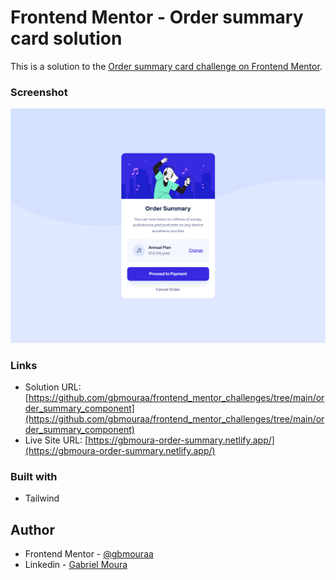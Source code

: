 # Frontend Mentor - Order summary card solution

This is a solution to the [Order summary card challenge on Frontend Mentor](https://www.frontendmentor.io/challenges/order-summary-component-QlPmajDUj).

### Screenshot

![](./src/images/screenshot.png)

### Links

- Solution URL: [https://github.com/gbmouraa/frontend_mentor_challenges/tree/main/order_summary_component](https://github.com/gbmouraa/frontend_mentor_challenges/tree/main/order_summary_component)
- Live Site URL: [https://gbmoura-order-summary.netlify.app/](https://gbmoura-order-summary.netlify.app/)

### Built with

- Tailwind

## Author

- Frontend Mentor - [@gbmouraa](https://www.frontendmentor.io/profile/gbmouraa)
- Linkedin - [Gabriel Moura](https://www.linkedin.com/in/gabriel-moura-b63382161/)

